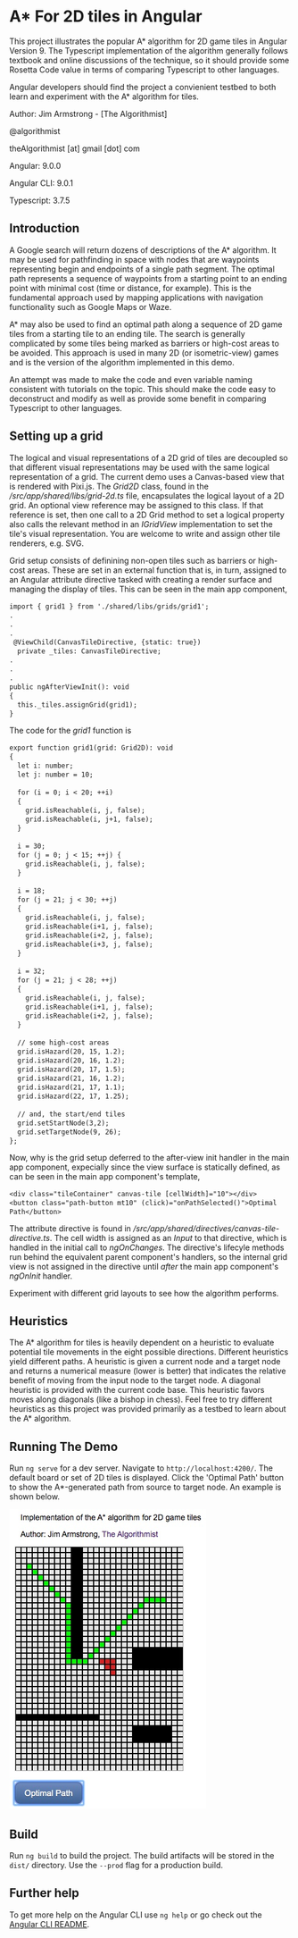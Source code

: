 # A* For 2D tiles in Angular

This project illustrates the popular A* algorithm for 2D game tiles in Angular Version 9.  The Typescript implementation of the algorithm generally follows textbook and online discussions of the technique, so it should provide some Rosetta Code value in terms of comparing Typescript to other languages.

Angular developers should find the project a convienient testbed to both learn and experiment with the A* algorithm for tiles.

Author:  Jim Armstrong - [The Algorithmist]

@algorithmist

theAlgorithmist [at] gmail [dot] com

Angular: 9.0.0

Angular CLI: 9.0.1

Typescript: 3.7.5

## Introduction

A Google search will return dozens of descriptions of the A* algorithm.  It may be used for pathfinding in space with nodes that are waypoints representing begin and endpoints of a single path segment.  The optimal path represents a sequence of waypoints from a starting point to an ending point with minimal cost (time or distance, for example).  This is the fundamental approach used by mapping applications with navigation functionality such as Google Maps or Waze.

A* may also be used to find an optimal path along a sequence of 2D game tiles from a starting tile to an ending tile.  The search is generally complicated by some tiles being marked as barriers or high-cost areas to be avoided.  This approach is used in many 2D (or isometric-view) games and is the version of the algorithm implemented in this demo.

An attempt was made to make the code and even variable naming consistent with tutorials on the topic.  This should make the code easy to deconstruct and modify as well as provide some benefit in comparing Typescript to other languages.

## Setting up a grid

The logical and visual representations of a 2D grid of tiles are decoupled so that different visual representations may be used with the same logical representation of a grid.  The current demo uses a Canvas-based view that is rendered with Pixi.js.  The _Grid2D_ class, found in the _/src/app/shared/libs/grid-2d.ts_ file, encapsulates the logical layout of a 2D grid.  An optional view reference may be assigned to this class.  If that reference is set, then one call to a 2D Grid method to set a logical property also calls the relevant method in an _IGridView_ implementation to set the tile's visual representation.  You are welcome to write and assign other tile renderers, e.g. SVG.

Grid setup consists of definining non-open tiles such as barriers or high-cost areas.  These are set in an external function that is, in turn, assigned to an Angular attribute directive tasked with creating a render surface and managing the display of tiles.  This can be seen in the main app component,

```
import { grid1 } from './shared/libs/grids/grid1';
.
.
.
 @ViewChild(CanvasTileDirective, {static: true})
  private _tiles: CanvasTileDirective;
.
.
.
public ngAfterViewInit(): void
{
  this._tiles.assignGrid(grid1);
}  
```

The code for the _grid1_ function is

```
export function grid1(grid: Grid2D): void
{
  let i: number;
  let j: number = 10;

  for (i = 0; i < 20; ++i)
  {
    grid.isReachable(i, j, false);
    grid.isReachable(i, j+1, false);
  }

  i = 30;
  for (j = 0; j < 15; ++j) {
    grid.isReachable(i, j, false);
  }

  i = 18;
  for (j = 21; j < 30; ++j)
  {
    grid.isReachable(i, j, false);
    grid.isReachable(i+1, j, false);
    grid.isReachable(i+2, j, false);
    grid.isReachable(i+3, j, false);
  }

  i = 32;
  for (j = 21; j < 28; ++j)
  {
    grid.isReachable(i, j, false);
    grid.isReachable(i+1, j, false);
    grid.isReachable(i+2, j, false);
  }

  // some high-cost areas
  grid.isHazard(20, 15, 1.2);
  grid.isHazard(20, 16, 1.2);
  grid.isHazard(20, 17, 1.5);
  grid.isHazard(21, 16, 1.2);
  grid.isHazard(21, 17, 1.1);
  grid.isHazard(22, 17, 1.25);

  // and, the start/end tiles
  grid.setStartNode(3,2);
  grid.setTargetNode(9, 26);
};
```

Now, why is the grid setup deferred to the after-view init handler in the main app component, expecially since the view surface is statically defined, as can be seen in the main app component's template,

```
<div class="tileContainer" canvas-tile [cellWidth]="10"></div>
<button class="path-button mt10" (click)="onPathSelected()">Optimal Path</button>
```

The attribute directive is found in _/src/app/shared/directives/canvas-tile-directive.ts_.  The cell width is assigned as an _Input_ to that directive, which is handled in the initial call to _ngOnChanges_.  The directive's lifecyle methods run behind the equivalent parent component's handlers, so the internal grid view is not assigned in the directive until *after* the main app component's _ngOnInit_ handler.

Experiment with different grid layouts to see how the algorithm performs.


## Heuristics

The A* algorithm for tiles is heavily dependent on a heuristic to evaluate potential tile movements in the eight possible directions.  Different heuristics yield different paths.  A heuristic is given a current node and a target node and returns a numerical measure (lower is better) that indicates the relative benefit of moving from the input node to the target node.  A diagonal heuristic is provided with the current code base.  This heuristic favors moves along diagonals (like a bishop in chess).  Feel free to try different heuristics as this project was provided primarily as a testbed to learn about the A* algorithm.


## Running The Demo

Run `ng serve` for a dev server. Navigate to `http://localhost:4200/`. The default board or set of 2D tiles is displayed.  Click the 'Optimal Path' button to show the A*-generated path from source to target node.  An example is shown below.

!['A* Path'](images/optimal.jpg)

## Build

Run `ng build` to build the project. The build artifacts will be stored in the `dist/` directory. Use the `--prod` flag for a production build.

## Further help

To get more help on the Angular CLI use `ng help` or go check out the [Angular CLI README](https://github.com/angular/angular-cli/blob/master/README.md).
